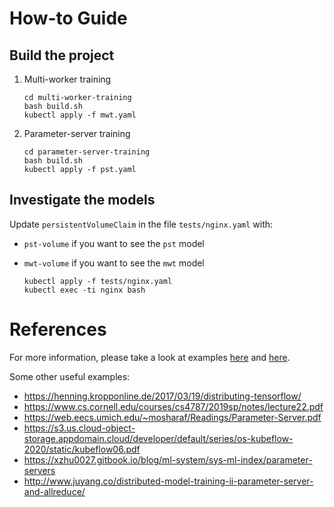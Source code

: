 # How-to Guide

## Build the project

1. Multi-worker training
    ```shell
    cd multi-worker-training
    bash build.sh
    kubectl apply -f mwt.yaml
    ```

2. Parameter-server training
    ```shell
    cd parameter-server-training
    bash build.sh
    kubectl apply -f pst.yaml
    ```

## Investigate the models

Update `persistentVolumeClaim` in the file `tests/nginx.yaml` with:
- `pst-volume` if you want to see the `pst` model
- `mwt-volume` if you want to see the `mwt` model

    ```shell
    kubectl apply -f tests/nginx.yaml
    kubectl exec -ti nginx bash
    ```

# References

For more information, please take a look at examples [here](https://github.com/kubeflow/training-operator/tree/master/examples) and [here](https://github.com/kubeflow/examples/tree/master/github_issue_summarization).

Some other useful examples:
- https://henning.kropponline.de/2017/03/19/distributing-tensorflow/
- https://www.cs.cornell.edu/courses/cs4787/2019sp/notes/lecture22.pdf
- https://web.eecs.umich.edu/~mosharaf/Readings/Parameter-Server.pdf
- https://s3.us.cloud-object-storage.appdomain.cloud/developer/default/series/os-kubeflow-2020/static/kubeflow06.pdf
- https://xzhu0027.gitbook.io/blog/ml-system/sys-ml-index/parameter-servers
- http://www.juyang.co/distributed-model-training-ii-parameter-server-and-allreduce/